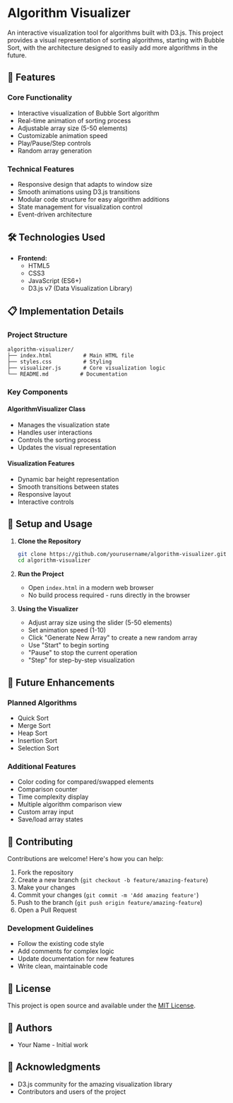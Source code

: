 # Algorithm Visualizer

An interactive visualization tool for algorithms built with D3.js. This project provides a visual representation of sorting algorithms, starting with Bubble Sort, with the architecture designed to easily add more algorithms in the future.

## 🚀 Features

### Core Functionality
- Interactive visualization of Bubble Sort algorithm
- Real-time animation of sorting process
- Adjustable array size (5-50 elements)
- Customizable animation speed
- Play/Pause/Step controls
- Random array generation

### Technical Features
- Responsive design that adapts to window size
- Smooth animations using D3.js transitions
- Modular code structure for easy algorithm additions
- State management for visualization control
- Event-driven architecture

## 🛠️ Technologies Used

- **Frontend:**
  - HTML5
  - CSS3
  - JavaScript (ES6+)
  - D3.js v7 (Data Visualization Library)

## 📋 Implementation Details

### Project Structure
```
algorithm-visualizer/
├── index.html          # Main HTML file
├── styles.css          # Styling
├── visualizer.js       # Core visualization logic
└── README.md          # Documentation
```

### Key Components

#### AlgorithmVisualizer Class
- Manages the visualization state
- Handles user interactions
- Controls the sorting process
- Updates the visual representation

#### Visualization Features
- Dynamic bar height representation
- Smooth transitions between states
- Responsive layout
- Interactive controls

## 🚀 Setup and Usage

1. **Clone the Repository**
   ```bash
   git clone https://github.com/yourusername/algorithm-visualizer.git
   cd algorithm-visualizer
   ```

2. **Run the Project**
   - Open `index.html` in a modern web browser
   - No build process required - runs directly in the browser

3. **Using the Visualizer**
   - Adjust array size using the slider (5-50 elements)
   - Set animation speed (1-10)
   - Click "Generate New Array" to create a new random array
   - Use "Start" to begin sorting
   - "Pause" to stop the current operation
   - "Step" for step-by-step visualization

## 🔮 Future Enhancements

### Planned Algorithms
- Quick Sort
- Merge Sort
- Heap Sort
- Insertion Sort
- Selection Sort

### Additional Features
- Color coding for compared/swapped elements
- Comparison counter
- Time complexity display
- Multiple algorithm comparison view
- Custom array input
- Save/load array states

## 🤝 Contributing

Contributions are welcome! Here's how you can help:

1. Fork the repository
2. Create a new branch (`git checkout -b feature/amazing-feature`)
3. Make your changes
4. Commit your changes (`git commit -m 'Add amazing feature'`)
5. Push to the branch (`git push origin feature/amazing-feature`)
6. Open a Pull Request

### Development Guidelines
- Follow the existing code style
- Add comments for complex logic
- Update documentation for new features
- Write clean, maintainable code

## 📝 License

This project is open source and available under the [MIT License](LICENSE).

## 👥 Authors

- Your Name - Initial work

## 🙏 Acknowledgments

- D3.js community for the amazing visualization library
- Contributors and users of the project
